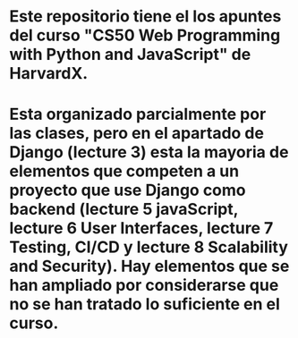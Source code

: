 # Este repositorio tiene el los apuntes del curso "CS50 Web Programming with Python and JavaScript" de HarvardX. 
# Esta organizado parcialmente por las clases, pero en el apartado de Django (lecture 3)  esta la mayoria de elementos que competen a un proyecto que use Django como backend (lecture 5 javaScript, lecture 6 User Interfaces, lecture 7 Testing, CI/CD y lecture 8 Scalability and Security). Hay elementos que se han ampliado por considerarse que no se han tratado lo suficiente en el curso.
 

